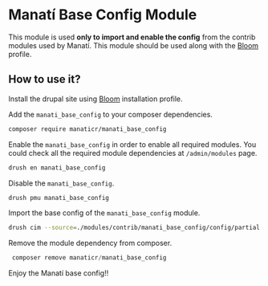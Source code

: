 # Manatí Base Config Module

This module is used **only to import and enable the config** from the contrib modules used by Manatí. This module should be used along with the [Bloom](https://github.com/ManatiCR/bloom) profile.

## How to use it?

Install the drupal site using [Bloom](https://github.com/ManatiCR/bloom) installation profile.

Add the `manati_base_config` to your composer dependencies.

```bash
composer require manaticr/manati_base_config
```

Enable the `manati_base_config` in order to enable all required modules. You could check all the required module dependencies at `/admin/modules` page.

```bash
drush en manati_base_config
```

Disable the `manati_base_config`.

```bash
drush pmu manati_base_config
```

Import the base config of the `manati_base_config` module.

```bash
drush cim --source=./modules/contrib/manati_base_config/config/partial --partial
```

Remove the module dependency from composer.

```php
 composer remove manaticr/manati_base_config
```

Enjoy the Manatí base config!!
